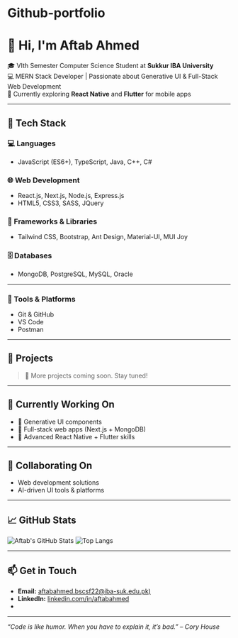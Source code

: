 # Github-portfolio
# 👋 Hi, I'm Aftab Ahmed

🎓 VIth Semester Computer Science Student at **Sukkur IBA University**  
💻 MERN Stack Developer | Passionate about Generative UI & Full-Stack Web Development  
📱 Currently exploring **React Native** and **Flutter** for mobile apps

---

## 🧠 Tech Stack

### 💻 Languages
- JavaScript (ES6+), TypeScript, Java, C++, C#

### 🌐 Web Development
- React.js, Next.js, Node.js, Express.js
- HTML5, CSS3, SASS, JQuery

### 🎨 Frameworks & Libraries
- Tailwind CSS, Bootstrap, Ant Design, Material-UI, MUI Joy

### 🗄️ Databases
- MongoDB, PostgreSQL, MySQL, Oracle

---

### 🧰 Tools & Platforms
- Git & GitHub
- VS Code
- Postman

---

## 🚀 Projects


> 📌 More projects coming soon. Stay tuned!

---

## 🌱 Currently Working On
- 🧠 Generative UI components
- 🔄 Full-stack web apps (Next.js + MongoDB)
- 📱 Advanced React Native + Flutter skills

---

## 🤝 Collaborating On
- Web development solutions
- AI-driven UI tools & platforms

---

## 📈 GitHub Stats

![Aftab's GitHub Stats](https://github-readme-stats.vercel.app/api?username=AftabAhmed&show_icons=true&theme=radical)
![Top Langs](https://github-readme-stats.vercel.app/api/top-langs/?username=AftabAhmed&layout=compact&theme=radical)

---

## 📫 Get in Touch

- **Email:** [aftabahmed.bscsf22@iba-suk.edu.pk)](mailto:aftabahmed.bscsf22@iba-suk.edu.pk)  
- **LinkedIn:** [linkedin.com/in/aftabahmed](#)  
- 

---

*“Code is like humor. When you have to explain it, it’s bad.” – Cory House*
